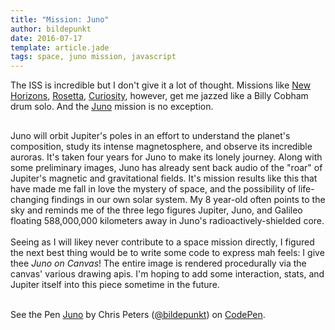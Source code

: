 ```yaml
---
title: "Mission: Juno"
author: bildepunkt
date: 2016-07-17
template: article.jade
tags: space, juno mission, javascript
---
```


The ISS is incredible but I don't give it a lot of thought. Missions like [New Horizons](https://www.nasa.gov/mission_pages/newhorizons/main/index.html), [Rosetta](https://www.nasa.gov/rosetta), [Curiosity](https://www.nasa.gov/mission_pages/msl/index.html), however, get me jazzed like a Billy Cobham drum solo. And the [Juno](https://www.nasa.gov/mission_pages/juno/main/index.html) mission is no exception.
    
##    

Juno will orbit Jupiter's poles in an effort to understand the planet's composition, study its intense magnetosphere, and observe its incredible auroras. It's taken four years for Juno to make its lonely journey. Along with some preliminary images, Juno has already sent back audio of the "roar" of Jupiter's magnetic and gravitational fields. It's mission results like this that have made me fall in love the mystery of space, and the possibility of life-changing findings in our own solar system. My 8 year-old often points to the sky and reminds me of the three lego figures Jupiter, Juno, and Galileo floating 588,000,000 kilometers away in Juno's radioactively-shielded core.    
&nbsp;    
Seeing as I will likey never contribute to a space mission directly, I figured the next best thing would be to write some code to express mah feels: I give thee *Juno on Canvas*! The entire image is rendered procedurally via the canvas' various drawing apis. I'm hoping to add some interaction, stats, and Jupiter itself into this piece sometime in the future.    
&nbsp;    
<p data-height="536" data-theme-id="0" data-slug-hash="XKVvba" data-default-tab="result" data-user="bildepunkt" data-embed-version="2" class="codepen">See the Pen <a href="https://codepen.io/bildepunkt/pen/XKVvba/">Juno</a> by Chris Peters (<a href="http://codepen.io/bildepunkt">@bildepunkt</a>) on <a href="http://codepen.io">CodePen</a>.</p>
<script async src="//assets.codepen.io/assets/embed/ei.js"></script>
